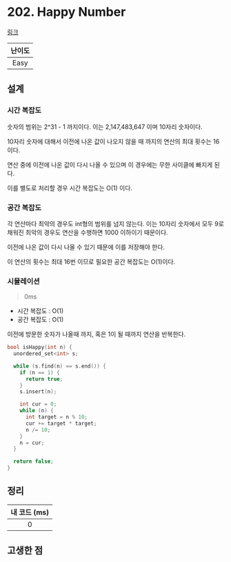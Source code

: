 # 202. Happy Number

[링크](https://leetcode.com/problems/happy-number/)

| 난이도 |
| :----: |
|  Easy  |

## 설계

### 시간 복잡도

숫자의 범위는 2^31 - 1 까지이다. 이는 2,147,483,647 이며 10자리 숫자이다.

10자리 숫자에 대해서 이전에 나온 값이 나오지 않을 때 까지의 연산의 최대 횟수는 16이다.

연산 중에 이전에 나온 값이 다시 나올 수 있으며 이 경우에는 무한 사이클에 빠지게 된다.

이를 별도로 처리할 경우 시간 복잡도는 O(1) 이다.

### 공간 복잡도

각 연산마다 최악의 경우도 int형의 범위를 넘지 않는다. 이는 10자리 숫자에서 모두 9로 채워진 최악의 경우도 연산을 수행하면 1000 이하이기 때문이다.

이전에 나온 값이 다시 나올 수 있기 때문에 이를 저장해야 한다.

이 연산의 횟수는 최대 16번 이므로 필요한 공간 복잡도는 O(1)이다.

### 시뮬레이션

> 0ms

- 시간 복잡도 : O(1)
- 공간 복잡도 : O(1)

이전에 방문한 숫자가 나올때 까지, 혹은 1이 될 때까지 연산을 반복한다.

```cpp
bool isHappy(int n) {
  unordered_set<int> s;

  while (s.find(n) == s.end()) {
    if (n == 1) {
      return true;
    }
    s.insert(n);

    int cur = 0;
    while (n) {
      int target = n % 10;
      cur += target * target;
      n /= 10;
    }
    n = cur;
  }

  return false;
}
```

## 정리

| 내 코드 (ms) |
| :----------: |
|      0       |

## 고생한 점
